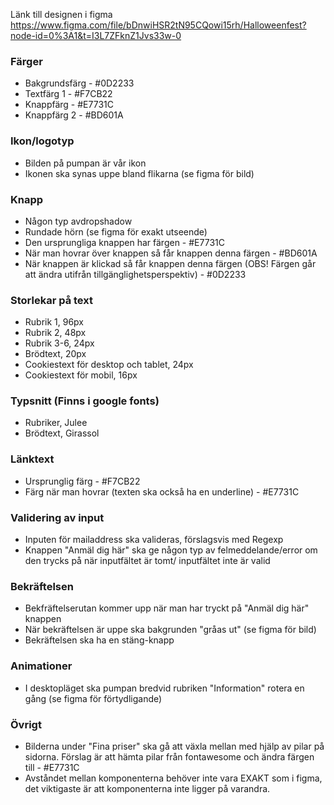 Länk till designen i figma
https://www.figma.com/file/bDnwiHSR2tN95CQowi15rh/Halloweenfest?node-id=0%3A1&t=I3L7ZFknZ1Jvs33w-0

### Färger

- Bakgrundsfärg - #0D2233
- Textfärg 1 - #F7CB22
- Knappfärg - #E7731C
- Knappfärg 2 - #BD601A

### Ikon/logotyp

- Bilden på pumpan är vår ikon
- Ikonen ska synas uppe bland flikarna (se figma för bild)

### Knapp

- Någon typ avdropshadow
- Rundade hörn (se figma för exakt utseende)
- Den ursprungliga knappen har färgen - #E7731C
- När man hovrar över knappen så får knappen denna färgen - #BD601A
- När knappen är klickad så får knappen denna färgen (OBS! Färgen går att ändra utifrån tillgänglighetsperspektiv) - #0D2233

### Storlekar på text

- Rubrik 1, 96px
- Rubrik 2, 48px
- Rubrik 3-6, 24px
- Brödtext, 20px
- Cookiestext för desktop och tablet, 24px
- Cookiestext för mobil, 16px

### Typsnitt (Finns i google fonts)

- Rubriker, Julee
- Brödtext, Girassol

### Länktext

- Ursprunglig färg - #F7CB22
- Färg när man hovrar (texten ska också ha en underline) - #E7731C

### Validering av input

- Inputen för mailaddress ska valideras, förslagsvis med Regexp
- Knappen "Anmäl dig här" ska ge någon typ av felmeddelande/error om den trycks på när inputfältet är tomt/ inputfältet inte är valid

### Bekräftelsen

- Bekfräftelserutan kommer upp när man har tryckt på "Anmäl dig här" knappen
- När bekräftelsen är uppe ska bakgrunden "gråas ut" (se figma för bild)
- Bekräftelsen ska ha en stäng-knapp

### Animationer

- I desktopläget ska pumpan bredvid rubriken "Information" rotera en gång (se figma för förtydligande)

### Övrigt

- Bilderna under "Fina priser" ska gå att växla mellan med hjälp av pilar på sidorna. Förslag är att hämta pilar från fontawesome och ändra färgen till - #E7731C
- Avståndet mellan komponenterna behöver inte vara EXAKT som i figma, det viktigaste är att komponenterna inte ligger på varandra.

